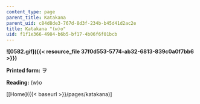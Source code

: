 ```yaml
---
content_type: page
parent_title: Katakana
parent_uid: c84d8de3-767d-8d3f-234b-b45d41d2ac2e
title: Katakana "(w)o"
uid: f1f1e366-4984-b6b5-bf17-4b06f6f01bcb
---
```


**![0582.gif]({{< resource_file 37f0d553-5774-ab32-6813-839c0a0f7bb6 >}})**

**Printed form:** ヲ

**Reading:** (w)o

  
\[[Home]({{< baseurl >}}/pages/katakana)\]
